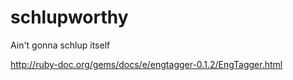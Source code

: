 schlupworthy
============

Ain't gonna schlup itself

http://ruby-doc.org/gems/docs/e/engtagger-0.1.2/EngTagger.html
